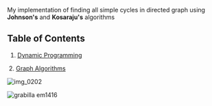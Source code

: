 My implementation of finding all simple cycles in directed graph using **Johnson's** and **Kosaraju's** algorithms

## Table of Contents

  1. [Dynamic Programming](#dynamic-programming)
  
  2. [Graph Algorithms](#graph-algorithms)
 
![img_0202](https://cloud.githubusercontent.com/assets/19876131/22568237/a525f73e-e99b-11e6-90fa-7353752e284b.JPG)

![grabilla em1416](https://cloud.githubusercontent.com/assets/19876131/22568552/e037f42a-e99c-11e6-9252-a189b51ce2bf.png)
